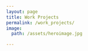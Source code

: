 ```yaml
---
layout: page
title: Work Projects
permalink: /work_projects/
image:
  path: /assets/heroimage.jpg

---
```

